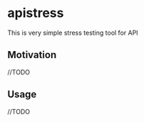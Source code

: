 # apistress

This is very simple stress testing tool for API

## Motivation

//TODO

## Usage

//TODO

